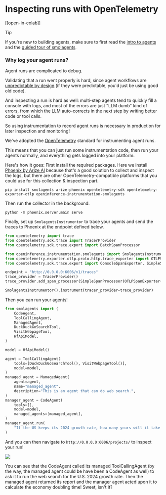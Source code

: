 <!--Copyright 2024 The HuggingFace Team. All rights reserved.

Licensed under the Apache License, Version 2.0 (the "License"); you may not use this file except in compliance with
the License. You may obtain a copy of the License at

http://www.apache.org/licenses/LICENSE-2.0

Unless required by applicable law or agreed to in writing, software distributed under the License is distributed on
an "AS IS" BASIS, WITHOUT WARRANTIES OR CONDITIONS OF ANY KIND, either express or implied. See the License for the
specific language governing permissions and limitations under the License.

⚠️ Note that this file is in Markdown but contain specific syntax for our doc-builder (similar to MDX) that may not be
rendered properly in your Markdown viewer.

-->
# Inspecting runs with OpenTelemetry

[[open-in-colab]]

> [!TIP]
> If you're new to building agents, make sure to first read the [intro to agents](../conceptual_guides/intro_agents) and the [guided tour of smolagents](../guided_tour).

### Why log your agent runs?

Agent runs are complicated to debug.

Validating that a run went properly is hard, since agent workflows are [unpredictable by design](../conceptual_guides/intro_agents) (if they were predictable, you'd just be using good old code). 

And inspecting a run is hard as well: multi-step agents tend to quickly fill a console with logs, and most of the errors are just "LLM dumb" kind of errors, from which the LLM auto-corrects in the next step by writing better code or tool calls.

So using instrumentation to record agent runs is necessary in production for later inspection and monitoring!

We've adopted the [OpenTelemetry](https://opentelemetry.io/) standard for instrumenting agent runs.

This means that you can just run some instrumentation code, then run your agents normally, and everything gets logged into your platform.

Here's how it goes:
First install the required packages. Here we install [Phoenix by Arize AI](https://github.com/Arize-ai/phoenix) because that's a good solution to collect and inspect the logs, but there are other OpenTelemetry-compatible platforms that you could use for this collection & inspection part.

```shell
pip install smolagents arize-phoenix opentelemetry-sdk opentelemetry-exporter-otlp openinference-instrumentation-smolagents
```

Then run the collector in the background.

```shell
python -m phoenix.server.main serve
```

Finally, set up `SmolagentsInstrumentor` to trace your agents and send the traces to Phoenix at the endpoint defined below.

```python
from opentelemetry import trace
from opentelemetry.sdk.trace import TracerProvider
from opentelemetry.sdk.trace.export import BatchSpanProcessor

from openinference.instrumentation.smolagents import SmolagentsInstrumentor
from opentelemetry.exporter.otlp.proto.http.trace_exporter import OTLPSpanExporter
from opentelemetry.sdk.trace.export import ConsoleSpanExporter, SimpleSpanProcessor

endpoint = "http://0.0.0.0:6006/v1/traces"
trace_provider = TracerProvider()
trace_provider.add_span_processor(SimpleSpanProcessor(OTLPSpanExporter(endpoint)))

SmolagentsInstrumentor().instrument(tracer_provider=trace_provider)
```
Then you can run your agents!

```py
from smolagents import (
    CodeAgent,
    ToolCallingAgent,
    ManagedAgent,
    DuckDuckGoSearchTool,
    VisitWebpageTool,
    HfApiModel,
)

model = HfApiModel()

agent = ToolCallingAgent(
    tools=[DuckDuckGoSearchTool(), VisitWebpageTool()],
    model=model,
)
managed_agent = ManagedAgent(
    agent=agent,
    name="managed_agent",
    description="This is an agent that can do web search.",
)
manager_agent = CodeAgent(
    tools=[],
    model=model,
    managed_agents=[managed_agent],
)
manager_agent.run(
    "If the US keeps its 2024 growth rate, how many years will it take for the GDP to double?"
)
```
And you can then navigate to `http://0.0.0.0:6006/projects/` to inspect your run!

<img src="https://huggingface.co/datasets/huggingface/documentation-images/resolve/main/smolagents/inspect_run_phoenix.png">

You can see that the CodeAgent called its managed ToolCallingAgent (by the way, the managed agent could be have been a CodeAgent as well) to ask it to run the web search for the U.S. 2024 growth rate. Then the managed agent returned its report and the manager agent acted upon it to calculate the economy doubling time! Sweet, isn't it?